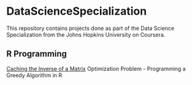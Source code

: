 # DataScienceSpecialization

This repository contains projects done as part of the Data Science Specialization from the Johns Hopkins University on Coursera.

## R Programming
<a href="https://github.com/lbedon/DataScienceSpecialization/blob/master/02RProgramming/cachematrix.R">Caching the Inverse of a Matrix</a>
Optimization Problem - Programming a Greedy Algorithm in R

